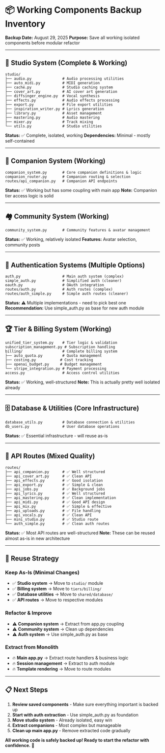 # 📦 Working Components Backup Inventory
**Backup Date:** August 29, 2025
**Purpose:** Save all working isolated components before modular refactor

---

## 🎯 **Studio System (Complete & Working)**
```
studio/
├── audio.py              # Audio processing utilities
├── auto_midi.py          # MIDI generation
├── cache.py              # Studio caching system  
├── cover_art.py          # AI cover art generation
├── diffsinger_engine.py  # Vocal synthesis
├── effects.py            # Audio effects processing
├── export.py             # File export utilities
├── inspiration_writer.py # Lyrics generation
├── library.py            # Asset management
├── mastering.py          # Audio mastering
├── mixer.py              # Track mixing
└── utils.py              # Studio utilities
```
**Status:** ✅ Complete, isolated, working
**Dependencies:** Minimal - mostly self-contained

---

## 🤖 **Companion System (Working)**
```
companion_system.py       # Core companion definitions & logic
companion_router.py       # Companion routing & selection
routes/api_companion.py   # Companion API endpoints
```
**Status:** ✅ Working but has some coupling with main app
**Note:** Companion tier access logic is solid

---

## 🏘️ **Community System (Working)**
```
community_system.py       # Community features & avatar management
```
**Status:** ✅ Working, relatively isolated
**Features:** Avatar selection, community posts

---

## 🔐 **Authentication Systems (Multiple Options)**
```
auth.py                   # Main auth system (complex)
simple_auth.py            # Simplified auth (cleaner)
oauth.py                  # OAuth integration
routes/auth.py            # Auth routes (complex)
routes/auth_simple.py     # Simple auth routes (cleaner)
```
**Status:** ⚠️ Multiple implementations - need to pick best one
**Recommendation:** Use simple_auth.py as base for new auth module

---

## 🏆 **Tier & Billing System (Working)**
```
unified_tier_system.py    # Tier logic & validation
subscription_management.py # Subscription handling
billing/                  # Complete billing system
├── auto_quota.py         # Quota management
├── costing.py           # Cost tracking
├── openai_budget.py     # Budget management
└── stripe_integration.py # Payment processing
access.py                 # Access control utilities
```
**Status:** ✅ Working, well-structured
**Note:** This is actually pretty well isolated already

---

## 🗄️ **Database & Utilities (Core Infrastructure)**
```
database_utils.py         # Database connection & utilities
db_users.py               # User database operations
```
**Status:** ✅ Essential infrastructure - will reuse as-is

---

## 📡 **API Routes (Mixed Quality)**
```
routes/
├── api_companion.py      # ✅ Well structured
├── api_cover_art.py      # ✅ Clean API
├── api_effects.py        # ✅ Good isolation
├── api_export.py         # ✅ Simple & clean
├── api_jobs.py           # ✅ Background jobs
├── api_lyrics.py         # ✅ Well structured
├── api_mastering.py      # ✅ Clean implementation
├── api_midi.py           # ✅ Good API design
├── api_mix.py            # ✅ Simple & effective
├── api_uploads.py        # ✅ File handling
├── api_vocals.py         # ✅ Clean API
├── mini_studio.py        # ✅ Studio route
└── auth_simple.py        # ✅ Clean auth routes
```
**Status:** ✅ Most API routes are well-structured
**Note:** These can be reused almost as-is in new architecture

---

## 🔄 **Reuse Strategy**

### **Keep As-Is (Minimal Changes)**
- ✅ **Studio system** → Move to `studio/` module
- ✅ **Billing system** → Move to `tiers/billing/`
- ✅ **Database utilities** → Move to `shared/database/`
- ✅ **API routes** → Move to respective modules

### **Refactor & Improve**
- ⚠️ **Companion system** → Extract from app.py coupling
- ⚠️ **Community system** → Clean up dependencies
- ⚠️ **Auth system** → Use simple_auth.py as base

### **Extract from Monolith**
- 🔥 **Main app.py** → Extract route handlers & business logic
- 🔥 **Session management** → Extract to auth module
- 🔥 **Template rendering** → Move to route modules

---

## 📋 **Next Steps**

1. **Review saved components** - Make sure everything important is backed up
2. **Start with auth extraction** - Use simple_auth.py as foundation
3. **Move studio system** - Already isolated, easy win
4. **Extract companions** - Most complex but manageable
5. **Clean up main app.py** - Remove extracted code gradually

**All working code is safely backed up! Ready to start the refactor with confidence.** 🚀